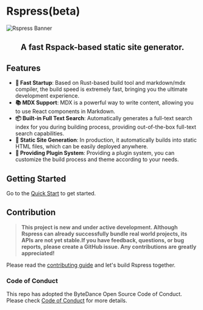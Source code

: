 # Rspress(beta)

<picture>
  <img alt="Rspress Banner" src="https://lf3-static.bytednsdoc.com/obj/eden-cn/zq-uylkvT/ljhwZthlaukjlkulzlp/banner/Rspress.png">
</picture>

<h2 align="center">A fast Rspack-based static site generator.</h2>

## Features

- **🚀 Fast Startup**: Based on Rust-based build tool and markdown/mdx compiler, the build speed is extremely fast, bringing you the ultimate development experience.
- **📚 MDX Support**: MDX is a powerful way to write content, allowing you to use React components in Markdown.
- **📦 Built-in Full Text Search**: Automatically generates a full-text search index for you during building process, providing out-of-the-box full-text search capabilities.
- **🌈 Static Site Generation**: In production, it automatically builds into static HTML files, which can be easily deployed anywhere.
- **🔌 Providing Plugin System**: Providing a plugin system, you can customize the build process and theme according to your needs.

## Getting Started

Go to the [Quick Start](https://rspress.dev/guide/start/getting-started.html) to get started.

## Contribution

> **This project is new and under active development. Although Rspress can already successfully bundle real world projects, its APIs are not yet stable.If you have feedback, questions, or bug reports, please create a GitHub issue. Any contributions are greatly appreciated!**

Please read the [contributing guide](./CONTRIBUTING.md) and let's build Rspress together.

### Code of Conduct

This repo has adopted the ByteDance Open Source Code of Conduct. Please check [Code of Conduct](./CODE_OF_CONDUCT.md) for more details.
